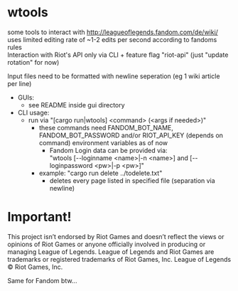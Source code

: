 # wtools
some tools to interact with http://leagueoflegends.fandom.com/de/wiki/  
uses limited editing rate of ~1-2 edits per second according to fandoms rules  
Interaction with Riot's API only via CLI + feature flag "riot-api" (just "update rotation" for now)  

Input files need to be formatted with newline seperation (eg 1 wiki article per line)  
* GUIs:
  * see README inside gui directory
* CLI usage:
  * run via "[cargo run|wtools] \<command\> (\<args if needed\>)" 
    * these commands need FANDOM_BOT_NAME, FANDOM_BOT_PASSWORD and/or RIOT_API_KEY (depends on command) environment variables as of now  
      * Fandom Login data can be provided via:  
        "wtools [--loginname \<name\>|-n \<name\>] and [--loginpassword \<pw\>|-p \<pw\>]"
    * example: "cargo run delete ../todelete.txt"
      * deletes every page listed in specified file (separation via newline)
  
  
  
# Important!
This project isn’t endorsed by Riot Games and doesn’t reflect the views or opinions of Riot Games
or anyone officially involved in producing or managing League of Legends. League of Legends and Riot Games are
trademarks or registered trademarks of Riot Games, Inc. League of Legends © Riot Games, Inc.  
  
Same for Fandom btw...

